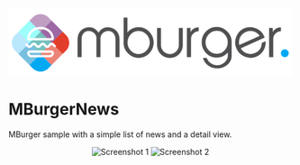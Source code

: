<p align="center" >
<img src="https://raw.githubusercontent.com/Mumble-SRL/MBurger-iOS/master/Images/logo.png" alt="MBurger Logo" title="MBurger Logo">
</p>

# MBurgerNews

MBurger sample with a simple list of news and a detail view.

<p align="center">
<img src="https://raw.githubusercontent.com/Mumble-SRL/MBurger-Samples/master/iOS/MBurgerNews/Images/Screenshot1.png" alt="Screenshot 1" title="Screenshot 1" width="250">
<img src="https://raw.githubusercontent.com/Mumble-SRL/MBurger-Samples/master/iOS/MBurgerNews/Images/Screenshot2.png" alt="Screenshot 2" title="Screenshot 2" width="250">
</p>
